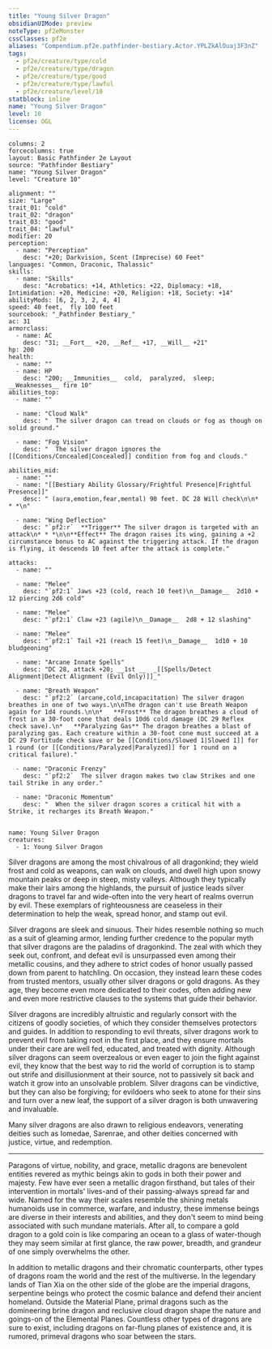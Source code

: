 ```yaml
---
title: "Young Silver Dragon"
obsidianUIMode: preview
noteType: pf2eMonster
cssClasses: pf2e
aliases: "Compendium.pf2e.pathfinder-bestiary.Actor.YPLZkAlOuaj3F3nZ" 
tags:
  - pf2e/creature/type/cold
  - pf2e/creature/type/dragon
  - pf2e/creature/type/good
  - pf2e/creature/type/lawful
  - pf2e/creature/level/10
statblock: inline
name: "Young Silver Dragon"
level: 10
license: OGL
---
```


```statblock
columns: 2
forcecolumns: true
layout: Basic Pathfinder 2e Layout
source: "Pathfinder Bestiary"
name: "Young Silver Dragon"
level: "Creature 10"

alignment: ""
size: "Large"
trait_01: "cold"
trait_02: "dragon"
trait_03: "good"
trait_04: "lawful"
modifier: 20
perception:
  - name: "Perception"
    desc: "+20; Darkvision, Scent (Imprecise) 60 Feet"
languages: "Common, Draconic, Thalassic"
skills:
  - name: "Skills"
    desc: "Acrobatics: +14, Athletics: +22, Diplomacy: +18, Intimidation: +20, Medicine: +20, Religion: +18, Society: +14"
abilityMods: [6, 2, 3, 2, 4, 4]
speed: 40 feet,  fly 100 feet
sourcebook: "_Pathfinder Bestiary_"
ac: 31
armorclass:
  - name: AC
    desc: "31; __Fort__ +20, __Ref__ +17, __Will__ +21"
hp: 200
health:
  - name: ""
  - name: HP
    desc: "200; __Immunities__  cold,  paralyzed,  sleep; __Weaknesses__ fire 10"
abilities_top:
  - name: ""

  - name: "Cloud Walk"
    desc: "  The silver dragon can tread on clouds or fog as though on solid ground."

  - name: "Fog Vision"
    desc: "  The silver dragon ignores the [[Conditions/Concealed|Concealed]] condition from fog and clouds."

abilities_mid:
  - name: ""
  - name: "[[Bestiary Ability Glossary/Frightful Presence|Frightful Presence]]"
    desc: " (aura,emotion,fear,mental) 90 feet. DC 28 Will check\n\n* * *\n"

  - name: "Wing Deflection"
    desc: "`pf2:r`  **Trigger** The silver dragon is targeted with an attack\n* * *\n\n**Effect** The dragon raises its wing, gaining a +2 circumstance bonus to AC against the triggering attack. If the dragon is flying, it descends 10 feet after the attack is complete."

attacks:
  - name: ""

  - name: "Melee"
    desc: "`pf2:1` Jaws +23 (cold, reach 10 feet)\n__Damage__  2d10 + 12 piercing 2d6 cold"

  - name: "Melee"
    desc: "`pf2:1` Claw +23 (agile)\n__Damage__  2d8 + 12 slashing"

  - name: "Melee"
    desc: "`pf2:1` Tail +21 (reach 15 feet)\n__Damage__  1d10 + 10 bludgeoning"

  - name: "Arcane Innate Spells"
    desc: "DC 28, attack +20; __1st __  _[[Spells/Detect Alignment|Detect Alignment (Evil Only)]]_"

  - name: "Breath Weapon"
    desc: "`pf2:2` (arcane,cold,incapacitation) The silver dragon breathes in one of two ways.\n\nThe dragon can't use Breath Weapon again for 1d4 rounds.\n\n*   **Frost** The dragon breathes a cloud of frost in a 30-foot cone that deals 10d6 cold damage (DC 29 Reflex check save).\n*   **Paralyzing Gas** The dragon breathes a blast of paralyzing gas. Each creature within a 30-foot cone must succeed at a DC 29 Fortitude check save or be [[Conditions/Slowed 1|Slowed 1]] for 1 round (or [[Conditions/Paralyzed|Paralyzed]] for 1 round on a critical failure)."

  - name: "Draconic Frenzy"
    desc: "`pf2:2`  The silver dragon makes two claw Strikes and one tail Strike in any order."

  - name: "Draconic Momentum"
    desc: "  When the silver dragon scores a critical hit with a Strike, it recharges its Breath Weapon."
 
```

```encounter-table
name: Young Silver Dragon
creatures:
  - 1: Young Silver Dragon
```



Silver dragons are among the most chivalrous of all dragonkind; they wield frost and cold as weapons, can walk on clouds, and dwell high upon snowy mountain peaks or deep in steep, misty valleys. Although they typically make their lairs among the highlands, the pursuit of justice leads silver dragons to travel far and wide-often into the very heart of realms overrun by evil. These exemplars of righteousness are ceaseless in their determination to help the weak, spread honor, and stamp out evil.

Silver dragons are sleek and sinuous. Their hides resemble nothing so much as a suit of gleaming armor, lending further credence to the popular myth that silver dragons are the paladins of dragonkind. The zeal with which they seek out, confront, and defeat evil is unsurpassed even among their metallic cousins, and they adhere to strict codes of honor usually passed down from parent to hatchling. On occasion, they instead learn these codes from trusted mentors, usually other silver dragons or gold dragons. As they age, they become even more dedicated to their codes, often adding new and even more restrictive clauses to the systems that guide their behavior.

Silver dragons are incredibly altruistic and regularly consort with the citizens of goodly societies, of which they consider themselves protectors and guides. In addition to responding to evil threats, silver dragons work to prevent evil from taking root in the first place, and they ensure mortals under their care are well fed, educated, and treated with dignity. Although silver dragons can seem overzealous or even eager to join the fight against evil, they know that the best way to rid the world of corruption is to stamp out strife and disillusionment at their source, not to passively sit back and watch it grow into an unsolvable problem. Silver dragons can be vindictive, but they can also be forgiving; for evildoers who seek to atone for their sins and turn over a new leaf, the support of a silver dragon is both unwavering and invaluable.

Many silver dragons are also drawn to religious endeavors, venerating deities such as Iomedae, Sarenrae, and other deities concerned with justice, virtue, and redemption.

* * *

Paragons of virtue, nobility, and grace, metallic dragons are benevolent entities revered as mythic beings akin to gods in both their power and majesty. Few have ever seen a metallic dragon firsthand, but tales of their intervention in mortals' lives-and of their passing-always spread far and wide. Named for the way their scales resemble the shining metals humanoids use in commerce, warfare, and industry, these immense beings are diverse in their interests and abilities, and they don't seem to mind being associated with such mundane materials. After all, to compare a gold dragon to a gold coin is like comparing an ocean to a glass of water-though they may seem similar at first glance, the raw power, breadth, and grandeur of one simply overwhelms the other.

In addition to metallic dragons and their chromatic counterparts, other types of dragons roam the world and the rest of the multiverse. In the legendary lands of Tian Xia on the other side of the globe are the imperial dragons, serpentine beings who protect the cosmic balance and defend their ancient homeland. Outside the Material Plane, primal dragons such as the domineering brine dragon and reclusive cloud dragon shape the nature and goings-on of the Elemental Planes. Countless other types of dragons are sure to exist, including dragons on far-flung planes of existence and, it is rumored, primeval dragons who soar between the stars.
